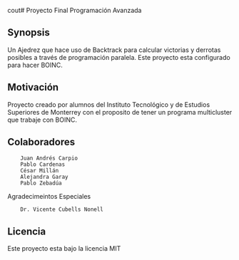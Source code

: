 cout# Proyecto Final Programación Avanzada

## Synopsis

Un Ajedrez que hace uso de Backtrack para calcular victorias y derrotas posibles a través de programación paralela. Este proyecto esta configurado para hacer BOINC. 

## Motivación

Proyecto creado por alumnos del Instituto Tecnológico y de Estudios Superiores de Monterrey con el proposito de tener un programa multicluster que trabaje con BOINC.

## Colaboradores

        Juan Andrés Carpio
        Pablo Cardenas
        César Millán
        Alejandra Garay
        Pablo Zebadúa

Agradecimeintos Especiales
        
        Dr. Vicente Cubells Nonell
 
## Licencia

Este proyecto esta bajo la licencia MIT
